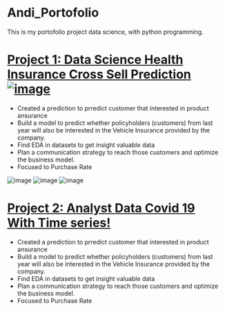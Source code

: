 # Andi_Portofolio
This is my portofolio project data science, with python programming.


# [Project 1: Data Science Health Insurance Cross Sell Prediction![image](https://user-images.githubusercontent.com/85381045/141938075-e8159ed8-160c-4995-a92a-be9c7fe38380.png)](https://github.com/andiainunnajib/Data-science-project-healt-insurance) 
* Created a prediction to prredict customer that interested in product ansurance
* Build a model to predict whether policyholders (customers) from last year will also be interested in the Vehicle Insurance provided by the company.
* Find EDA in datasets to get insight valuable data
* Plan a communication strategy to reach those customers and optimize the business model.
* Focused to Purchase Rate

![image](https://user-images.githubusercontent.com/85381045/141941583-89d2a916-c98e-482e-8a9b-2a88ddca79ce.png)
![image](https://user-images.githubusercontent.com/85381045/141941629-791c637e-b55b-48bf-a6d0-2b3132387af1.png)
![image](https://user-images.githubusercontent.com/85381045/141941653-4055ddf9-9d87-48d4-a81e-60b580964c15.png)

# [Project 2: Analyst Data Covid 19 With Time series!](https://github.com/andiainunnajib/Data-science-project-healt-insurance) 
* Created a prediction to prredict customer that interested in product ansurance
* Build a model to predict whether policyholders (customers) from last year will also be interested in the Vehicle Insurance provided by the company.
* Find EDA in datasets to get insight valuable data
* Plan a communication strategy to reach those customers and optimize the business model.
* Focused to Purchase Rate
